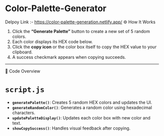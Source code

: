 # Color-Palette-Generator
Delpoy Link :- https://color-palette-generation.netlify.app/
⚙️ How It Works

1. Click the **“Generate Palette”** button to create a new set of 5 random colors.  
2. Each color displays its HEX code below.  
3. Click the **copy icon** or the color box itself to copy the HEX value to your clipboard.  
4. A success checkmark appears when copying succeeds.

---

🧠 Code Overview

# `script.js`
- **`generatePalette()`**: Creates 5 random HEX colors and updates the UI.  
- **`generateRandomColor()`**: Generates a random color using hexadecimal characters.  
- **`updatePaletteDisplay()`**: Updates each color box with new color and text.  
- **`showCopySuccess()`**: Handles visual feedback after copying.  
